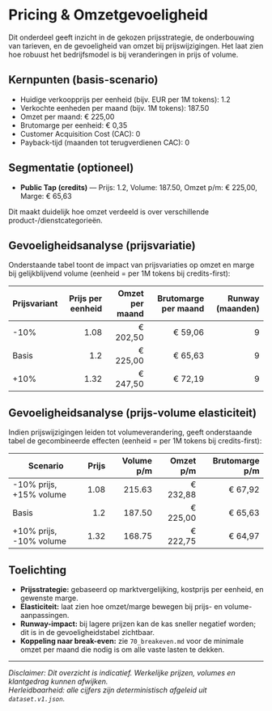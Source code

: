 # Pricing & Omzetgevoeligheid

Dit onderdeel geeft inzicht in de gekozen prijsstrategie, de onderbouwing van tarieven, en de gevoeligheid van omzet bij prijswijzigingen. Het laat zien hoe robuust het bedrijfsmodel is bij veranderingen in prijs of volume.

## Kernpunten (basis-scenario)

- Huidige verkoopprijs per eenheid (bijv. EUR per 1M tokens): 1.2
- Verkochte eenheden per maand (bijv. 1M tokens): 187.50
- Omzet per maand: € 225,00
- Brutomarge per eenheid: € 0,35
- Customer Acquisition Cost (CAC): 0  
- Payback-tijd (maanden tot terugverdienen CAC): 0  

## Segmentatie (optioneel)


- **Public Tap (credits)** — Prijs: 1.2, Volume: 187.50, Omzet p/m: € 225,00, Marge: € 65,63


Dit maakt duidelijk hoe omzet verdeeld is over verschillende product-/dienstcategorieën.

## Gevoeligheidsanalyse (prijsvariatie)

Onderstaande tabel toont de impact van prijsvariaties op omzet en marge bij gelijkblijvend volume (eenheid = per 1M tokens bij credits-first):

| Prijsvariant | Prijs per eenheid | Omzet per maand | Brutomarge per maand | Runway (maanden) |
|--------------|------------------:|----------------:|---------------------:|-----------------:|
| -10%         | 1.08   | € 202,50 | € 59,06      | 9 |
| Basis        | 1.2   | € 225,00 | € 65,63      | 9 |
| +10%         | 1.32  | € 247,50| € 72,19     | 9|

## Gevoeligheidsanalyse (prijs-volume elasticiteit)

Indien prijswijzigingen leiden tot volumeverandering, geeft onderstaande tabel de gecombineerde effecten (eenheid = per 1M tokens bij credits-first):

| Scenario        | Prijs | Volume p/m | Omzet p/m | Brutomarge p/m |
|-----------------|------:|-----------:|----------:|---------------:|
| -10% prijs, +15% volume | 1.08 | 215.63 | € 232,88 | € 67,92 |
| Basis           | 1.2 | 187.50 | € 225,00 | € 65,63 |
| +10% prijs, -10% volume | 1.32 | 168.75 | € 222,75 | € 64,97 |

## Toelichting

- **Prijsstrategie:** gebaseerd op marktvergelijking, kostprijs per eenheid, en gewenste marge.  
- **Elasticiteit:** laat zien hoe omzet/marge bewegen bij prijs- en volume-aanpassingen.  
- **Runway-impact:** bij lagere prijzen kan de kas sneller negatief worden; dit is in de gevoeligheidstabel zichtbaar.  
- **Koppeling naar break-even:** zie `70_breakeven.md` voor de minimale omzet per maand die nodig is om alle vaste lasten te dekken.  

---

_Disclaimer: Dit overzicht is indicatief. Werkelijke prijzen, volumes en klantgedrag kunnen afwijken._  
_Herleidbaarheid: alle cijfers zijn deterministisch afgeleid uit `dataset.v1.json`._
